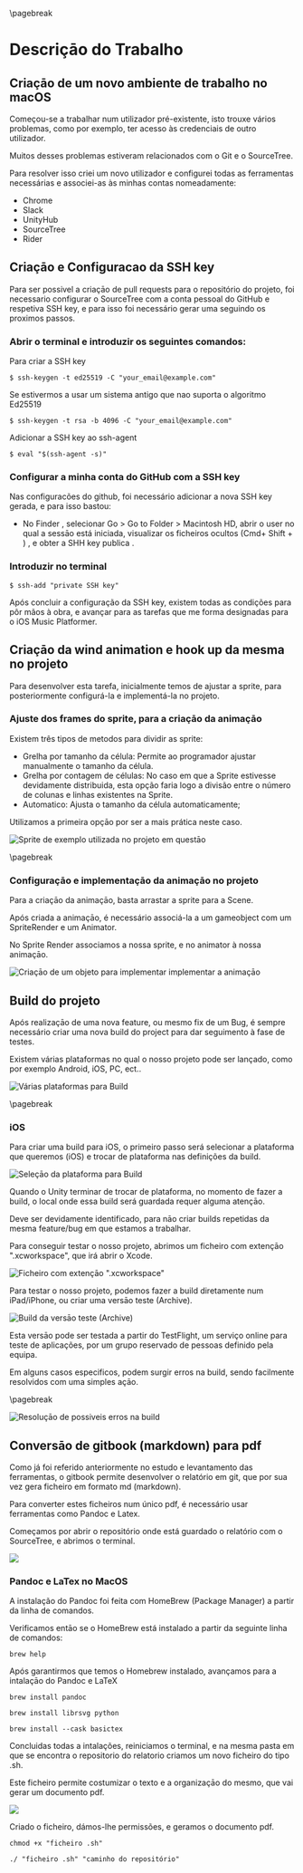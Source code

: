 \pagebreak

# Descriçāo do Trabalho

## Criaçāo de um novo ambiente de trabalho no macOS

Começou-se a trabalhar num utilizador pré-existente, isto trouxe vários problemas, como por exemplo, ter acesso às credenciais de outro utilizador.

Muitos desses problemas estiveram relacionados com o Git e o SourceTree.

Para resolver isso criei um novo utilizador e configurei todas as ferramentas necessárias e associei-as às minhas contas nomeadamente:

* Chrome
* Slack
* UnityHub
* SourceTree
* Rider

## Criaçāo e Configuracao da SSH key

Para ser possivel a criaçāo de pull requests para o repositório do projeto, foi necessario configurar o SourceTree com a conta pessoal do GitHub e respetiva SSH key, e para isso foi necessário gerar uma seguindo os proximos passos.

### Abrir o terminal e introduzir os seguintes comandos:&#x20;

Para criar a SSH key

```shell
$ ssh-keygen -t ed25519 -C "your_email@example.com"
```

&#x20; Se estivermos a usar um sistema antigo que nao suporta o algoritmo Ed25519

```shell
$ ssh-keygen -t rsa -b 4096 -C "your_email@example.com"
```

Adicionar a SSH key ao ssh-agent

```shell
$ eval "$(ssh-agent -s)"
```

### Configurar a minha conta do GitHub com a SSH key

Nas configuracões do github, foi necessário adicionar a nova SSH key gerada, e para isso bastou:&#x20;

* No Finder <img src="https://help.apple.com/assets/61D4C1B5425F2576373C512A/61D4C1B7425F2576373C5132/pt_PT/058e4af8e726290f491044219d2eee73.png" alt="" data-size="line">, selecionar Go > Go to Folder > Macintosh HD, abrir o user no qual a sessāo está iniciada, visualizar os ficheiros ocultos (Cmd+ Shift + <img src=".gitbook/assets/computer_key_Greater_than_Period.png" alt="" data-size="line">) , e obter a SHH key publica .

### Introduzir no terminal&#x20;

```shell
$ ssh-add "private SSH key"
```

Após concluir a configuração da SSH key, existem todas as condições para pôr mãos à obra, e avançar para as tarefas que me forma designadas para o iOS Music Platformer.

## Criaçāo da wind animation e hook up da mesma no projeto

Para desenvolver esta tarefa, inicialmente temos de ajustar a sprite, para posteriormente configurá-la e implementá-la no projeto.

### Ajuste dos frames do sprite, para a criaçāo da animaçāo

Existem três tipos de metodos para dividir as sprite:

* Grelha por tamanho da célula: Permite ao programador ajustar manualmente o tamanho da célula.
* Grelha por contagem de células: No caso em que a Sprite estivesse devidamente distribuida, esta opção faria logo a divisão entre o número de colunas e linhas existentes na Sprite.
* Automatico: Ajusta o tamanho da célula automaticamente;

Utilizamos a primeira opçāo por ser a mais prática neste caso.

![ Sprite de exemplo utilizada no projeto em questāo](<.gitbook/assets/Screenshot_2022-05-12_at_11.19.57.png>)

\pagebreak

### Configuraçāo e implementaçāo da animaçāo no projeto

Para a criaçāo da animaçāo, basta arrastar a sprite para a Scene.

Após criada a animaçāo, é necessário associá-la a um gameobject com um SpriteRender e um Animator.

No Sprite Render associamos a nossa sprite, e no animator à nossa animaçāo.

![Criaçāo de um objeto para implementar implementar a animaçāo](.gitbook/assets/AnimatonImpl.png)

## Build do projeto

Após realizaçāo de uma nova feature, ou mesmo fix de um Bug, é sempre necessário criar uma nova build do project para dar seguimento à fase de testes.

Existem várias plataformas no qual o nosso projeto pode ser lançado, como por exemplo Android, iOS, PC, ect..

![Várias plataformas para Build](<.gitbook/assets/Screenshot_2022-05-16_at_17.10.22.png>)


\pagebreak

### iOS

Para criar uma build para iOS, o primeiro passo será selecionar a plataforma que queremos (iOS) e trocar de plataforma nas definições da build.

![Seleçāo da plataforma para Build](<.gitbook/assets/Screenshot_2022-05-16_at_17.12.43.png>)

Quando o Unity terminar de trocar de plataforma, no momento de fazer a build, o local onde essa build será guardada requer alguma atençāo.

Deve ser devidamente identificado, para nāo criar builds repetidas da mesma feature/bug em que estamos a trabalhar.

Para conseguir testar o nosso projeto, abrimos um ficheiro com extençāo ".xcworkspace", que irá abrir o Xcode.

![Ficheiro com extençāo ".xcworkspace"](<.gitbook/assets/Screenshot_2022-05-16_at_17.25.56.png>)

Para testar o nosso projeto, podemos fazer a build diretamente num iPad/iPhone, ou criar uma versāo teste (Archive).&#x20;

![Build da versāo teste (Archive)](.gitbook/assets/Screenshot\_2022-05-17\_at\_14\_23\_07.png)

Esta versāo pode ser testada a partir do TestFlight, um serviço online para teste de aplicações, por um grupo reservado de pessoas definido pela equipa.

Em alguns casos especificos, podem surgir erros na build, sendo facilmente resolvidos com uma simples açāo.

\pagebreak

![Resoluçāo de possiveis erros na build](.gitbook/assets/Screenshot\_2022-05-17\_at\_14\_31\_18.png)

## Conversāo de gitbook (markdown) para pdf

Como já foi referido anteriormente no estudo e levantamento das ferramentas, o gitbook permite desenvolver o relatório em git, que por sua vez gera ficheiro em formato md (markdown).

Para converter estes ficheiros num único pdf, é necessário usar ferramentas como Pandoc e Latex.

Começamos por abrir o repositório onde está guardado o relatório com o SourceTree, e abrimos o terminal.

![](<.gitbook/assets/Screenshot_2022-06-02_at_10.47.25.png>)

### Pandoc e LaTex no MacOS

A instalação do Pandoc foi feita com HomeBrew (Package Manager) a partir da linha de comandos.

Verificamos entāo se o HomeBrew está instalado a partir da seguinte linha de comandos:

```
brew help
```

Após garantirmos que temos o Homebrew instalado, avançamos para a intalaçāo do Pandoc e LaTeX

```
brew install pandoc
```

```
brew install librsvg python 
```

```
brew install --cask basictex
```

Concluidas todas a intalações, reiniciamos o terminal, e na mesma pasta em que se encontra o repositorio do relatorio criamos um novo ficheiro do tipo .sh.

Este ficheiro permite costumizar o texto e a organizaçāo do mesmo, que vai gerar um documento pdf.

![](<.gitbook/assets/Screenshot_2022-06-02_at_11.38.11.png>)

Criado o ficheiro, dámos-lhe permissões, e geramos o documento pdf.

```
chmod +x "ficheiro .sh"
```

```
./ "ficheiro .sh" "caminho do repositório"
```

